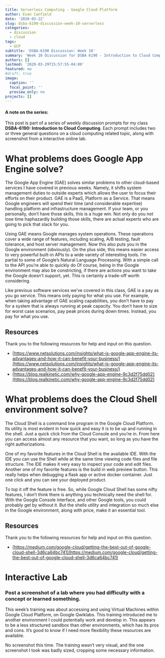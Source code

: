 ```yaml
---
title: Serverless Computing - Google Cloud Platform
author: Evan Canfield
date: '2020-03-22'
slug: dsba-6190-discussion-week-10-serverless
categories:
  - discussion
  - cloud
tags:
  - GCP
subtitle: 'DSBA-6190 Discussion: Week 10'
summary: 'Week 10 Discussion for DSBA 6190 - Introduction to Cloud Computing'
authors: []
lastmod: '2020-03-29T15:57:55-04:00'
featured: no
#draft: true
image:
  caption: ''
  focal_point: ''
  preview_only: no
projects: []
---
```

#### A note on the series:
This post is part of a series of weekly discussion prompts for my class **DSBA-6190: Introduction to Cloud Computing**. Each prompt includes two or three general questions on a cloud computing related topic, along with screenshot from a interactive online lab. 

# What problems does Google App Engine solve?
The Google App Engine (GAE) solves similar problems to other cloud-based services I have covered in previous weeks. Namely, it shifts system management duties to outside experts which allows the user to focus their efforts on their product. GAE is a PaaS, Platform as a Service. That means Google engineers will spend their time (and considerable expertise) handling platform and infrastructure management. If your team, or you personally, don’t have those skills, this is a huge win. Not only do you not lose time haphazardly building those skills, there are actual experts who are going to pick that slack for you.

Using GAE means Google manages system operations. These operations cover a wide range of features, including scaling, A/B testing, fault tolerance, and host server management. Now this also puts you in the Google environment (obviously). On the plus side, this means easier access to very powerful built-in APIs to a wide variety of interesting tools. I’m partial to some of Google’s Natural Language Processing. With a simple call to the API you’re able to quickly do Of course, being in the Google environment may also be constricting, if there are actions you want to take the Google doesn’t support, yet. This is certainly a trade-off worth considering.

Like previous software services we’ve covered in this class, GAE is a pay as you go service. This means only paying for what you use. For example, when taking advantage of GAE scaling capabilities, you don’t have to pay for a system that is always running at peak capacity. You don’t have to size for worst case scenarios, pay peak prices during down times. Instead, you pay for what you use.

## Resources
Thank you to the following resources for help and input on this question.

* [https://www.netsolutions.com/insights/what-is-google-app-engine-its-advantages-and-how-it-can-benefit-your-business/](https://www.netsolutions.com/insights/what-is-google-app-engine-its-advantages-and-how-it-can-benefit-your-business/)
* [https://blog.realkinetic.com/why-google-app-engine-9c3d2f75dd02](https://blog.realkinetic.com/why-google-app-engine-9c3d2f75dd02)

# What problems does the Cloud Shell environment solve?
The Cloud Shell is a command line program in the Google Cloud Platform. Its utility is most evident in how quick and easy it is to be up and running in the shell. Just a quick click from the Cloud Console and you’re in. From here you can access almost any resource that you want, so long as you have the right authorizations.

One of my favorite features in the Cloud Shell is the available IDE. With the IDE you can use the Shell while at the same time viewing code files and file structure. The IDE makes it very easy to inspect your code and edit files. Another one of my favorite features is the build in web preview button. This really helps when debugging a flask app or active docker container. Just one click and you can see your deployed product.

To top it off the feature is free. So, while Google Cloud Shell has some nifty features, I don’t think there is anything you technically need the shell for. With the Google Console interface, and other Google tools, you could probably get by without it. But the shells utility and integration so much else in the Google environment, along with price, make it an essential tool.

## Resources
Thank you to the following resources for help and input on this question.

* [https://medium.com/google-cloud/getting-the-best-out-of-google-cloud-shell-3d6ca64bc741](https://medium.com/google-cloud/getting-the-best-out-of-google-cloud-shell-3d6ca64bc741)

# Interactive Lab
### Post a screenshot of a lab where you had difficulty with a concept or learned something.
This week’s training was about accessing and using Virtual Machines within Google Cloud Platform, on Google Qwiklabs. This training introduced me to another environment I could potentially work and develop in. This appears to be a less structured sandbox than other environments, which has its pros and cons. It’s good to know if I need more flexibility these resources are available. 

No screenshot this time. The training wasn’t very visual, and the one screenshot I took was badly sized, cropping some necessary information.



